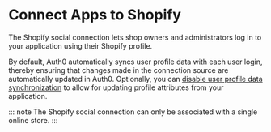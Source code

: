 # Connect Apps to Shopify

The Shopify social connection lets shop owners and administrators log in to your application using their Shopify profile.

By default, Auth0 automatically syncs user profile data with each user login, thereby ensuring that changes made in the connection source are automatically updated in Auth0. Optionally, you can [disable user profile data synchronization](https://auth0.com/docs/users/configure-connection-sync-with-auth0) to allow for updating profile attributes from your application.

::: note
The Shopify social connection can only be associated with a single online store.
:::